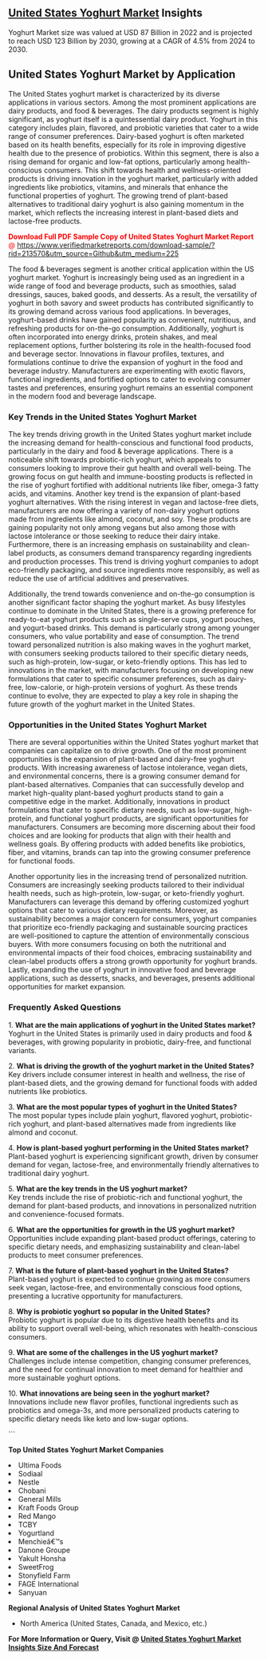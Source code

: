 <h2><a href="https://www.verifiedmarketreports.com/download-sample/?rid=213570&amp;utm_source=Github&amp;utm_medium=225" target="_blank">United States Yoghurt Market</a> Insights</h2><p>Yoghurt Market size was valued at USD 87 Billion in 2022 and is projected to reach USD 123 Billion by 2030, growing at a CAGR of 4.5% from 2024 to 2030.</p><p> <h2>United States Yoghurt Market by Application</h2> <p>The United States yoghurt market is characterized by its diverse applications in various sectors. Among the most prominent applications are dairy products, and food & beverages. The dairy products segment is highly significant, as yoghurt itself is a quintessential dairy product. Yoghurt in this category includes plain, flavored, and probiotic varieties that cater to a wide range of consumer preferences. Dairy-based yoghurt is often marketed based on its health benefits, especially for its role in improving digestive health due to the presence of probiotics. Within this segment, there is also a rising demand for organic and low-fat options, particularly among health-conscious consumers. This shift towards health and wellness-oriented products is driving innovation in the yoghurt market, particularly with added ingredients like probiotics, vitamins, and minerals that enhance the functional properties of yoghurt. The growing trend of plant-based alternatives to traditional dairy yoghurt is also gaining momentum in the market, which reflects the increasing interest in plant-based diets and lactose-free products. <p><span class=""><span style="color: #ff0000;"><strong>Download Full PDF Sample Copy of United States Yoghurt Market Report</strong> @ </span><a href="https://www.verifiedmarketreports.com/download-sample/?rid=213570&amp;utm_source=Github&amp;utm_medium=225" target="_blank">https://www.verifiedmarketreports.com/download-sample/?rid=213570&amp;utm_source=Github&amp;utm_medium=225</a></span></p></p> <p>The food & beverages segment is another critical application within the US yoghurt market. Yoghurt is increasingly being used as an ingredient in a wide range of food and beverage products, such as smoothies, salad dressings, sauces, baked goods, and desserts. As a result, the versatility of yoghurt in both savory and sweet products has contributed significantly to its growing demand across various food applications. In beverages, yoghurt-based drinks have gained popularity as convenient, nutritious, and refreshing products for on-the-go consumption. Additionally, yoghurt is often incorporated into energy drinks, protein shakes, and meal replacement options, further bolstering its role in the health-focused food and beverage sector. Innovations in flavour profiles, textures, and formulations continue to drive the expansion of yoghurt in the food and beverage industry. Manufacturers are experimenting with exotic flavors, functional ingredients, and fortified options to cater to evolving consumer tastes and preferences, ensuring yoghurt remains an essential component in the modern food and beverage landscape.</p> <h3>Key Trends in the United States Yoghurt Market</h3> <p>The key trends driving growth in the United States yoghurt market include the increasing demand for health-conscious and functional food products, particularly in the dairy and food & beverage applications. There is a noticeable shift towards probiotic-rich yoghurt, which appeals to consumers looking to improve their gut health and overall well-being. The growing focus on gut health and immune-boosting products is reflected in the rise of yoghurt fortified with additional nutrients like fiber, omega-3 fatty acids, and vitamins. Another key trend is the expansion of plant-based yoghurt alternatives. With the rising interest in vegan and lactose-free diets, manufacturers are now offering a variety of non-dairy yoghurt options made from ingredients like almond, coconut, and soy. These products are gaining popularity not only among vegans but also among those with lactose intolerance or those seeking to reduce their dairy intake. Furthermore, there is an increasing emphasis on sustainability and clean-label products, as consumers demand transparency regarding ingredients and production processes. This trend is driving yoghurt companies to adopt eco-friendly packaging, and source ingredients more responsibly, as well as reduce the use of artificial additives and preservatives.</p> <p>Additionally, the trend towards convenience and on-the-go consumption is another significant factor shaping the yoghurt market. As busy lifestyles continue to dominate in the United States, there is a growing preference for ready-to-eat yoghurt products such as single-serve cups, yogurt pouches, and yogurt-based drinks. This demand is particularly strong among younger consumers, who value portability and ease of consumption. The trend toward personalized nutrition is also making waves in the yoghurt market, with consumers seeking products tailored to their specific dietary needs, such as high-protein, low-sugar, or keto-friendly options. This has led to innovations in the market, with manufacturers focusing on developing new formulations that cater to specific consumer preferences, such as dairy-free, low-calorie, or high-protein versions of yoghurt. As these trends continue to evolve, they are expected to play a key role in shaping the future growth of the yoghurt market in the United States.</p> <h3>Opportunities in the United States Yoghurt Market</h3> <p>There are several opportunities within the United States yoghurt market that companies can capitalize on to drive growth. One of the most prominent opportunities is the expansion of plant-based and dairy-free yoghurt products. With increasing awareness of lactose intolerance, vegan diets, and environmental concerns, there is a growing consumer demand for plant-based alternatives. Companies that can successfully develop and market high-quality plant-based yoghurt products stand to gain a competitive edge in the market. Additionally, innovations in product formulations that cater to specific dietary needs, such as low-sugar, high-protein, and functional yoghurt products, are significant opportunities for manufacturers. Consumers are becoming more discerning about their food choices and are looking for products that align with their health and wellness goals. By offering products with added benefits like probiotics, fiber, and vitamins, brands can tap into the growing consumer preference for functional foods.</p> <p>Another opportunity lies in the increasing trend of personalized nutrition. Consumers are increasingly seeking products tailored to their individual health needs, such as high-protein, low-sugar, or keto-friendly yoghurt. Manufacturers can leverage this demand by offering customized yoghurt options that cater to various dietary requirements. Moreover, as sustainability becomes a major concern for consumers, yoghurt companies that prioritize eco-friendly packaging and sustainable sourcing practices are well-positioned to capture the attention of environmentally conscious buyers. With more consumers focusing on both the nutritional and environmental impacts of their food choices, embracing sustainability and clean-label products offers a strong growth opportunity for yoghurt brands. Lastly, expanding the use of yoghurt in innovative food and beverage applications, such as desserts, snacks, and beverages, presents additional opportunities for market expansion.</p> <h3>Frequently Asked Questions</h3> <p>1. <strong>What are the main applications of yoghurt in the United States market?</strong><br> Yoghurt in the United States is primarily used in dairy products and food & beverages, with growing popularity in probiotic, dairy-free, and functional variants.</p> <p>2. <strong>What is driving the growth of the yoghurt market in the United States?</strong><br> Key drivers include consumer interest in health and wellness, the rise of plant-based diets, and the growing demand for functional foods with added nutrients like probiotics.</p> <p>3. <strong>What are the most popular types of yoghurt in the United States?</strong><br> The most popular types include plain yoghurt, flavored yoghurt, probiotic-rich yoghurt, and plant-based alternatives made from ingredients like almond and coconut.</p> <p>4. <strong>How is plant-based yoghurt performing in the United States market?</strong><br> Plant-based yoghurt is experiencing significant growth, driven by consumer demand for vegan, lactose-free, and environmentally friendly alternatives to traditional dairy yoghurt.</p> <p>5. <strong>What are the key trends in the US yoghurt market?</strong><br> Key trends include the rise of probiotic-rich and functional yoghurt, the demand for plant-based products, and innovations in personalized nutrition and convenience-focused formats.</p> <p>6. <strong>What are the opportunities for growth in the US yoghurt market?</strong><br> Opportunities include expanding plant-based product offerings, catering to specific dietary needs, and emphasizing sustainability and clean-label products to meet consumer preferences.</p> <p>7. <strong>What is the future of plant-based yoghurt in the United States?</strong><br> Plant-based yoghurt is expected to continue growing as more consumers seek vegan, lactose-free, and environmentally conscious food options, presenting a lucrative opportunity for manufacturers.</p> <p>8. <strong>Why is probiotic yoghurt so popular in the United States?</strong><br> Probiotic yoghurt is popular due to its digestive health benefits and its ability to support overall well-being, which resonates with health-conscious consumers.</p> <p>9. <strong>What are some of the challenges in the US yoghurt market?</strong><br> Challenges include intense competition, changing consumer preferences, and the need for continual innovation to meet demand for healthier and more sustainable yoghurt options.</p> <p>10. <strong>What innovations are being seen in the yoghurt market?</strong><br> Innovations include new flavor profiles, functional ingredients such as probiotics and omega-3s, and more personalized products catering to specific dietary needs like keto and low-sugar options.</p> ```</p><p><strong>Top United States Yoghurt Market Companies</strong></p><div data-test-id=""><p><li>Ultima Foods</li><li> Sodiaal</li><li> Nestle</li><li> Chobani</li><li> General Mills</li><li> Kraft Foods Group</li><li> Red Mango</li><li> TCBY</li><li> Yogurtland</li><li> Menchieâ€™s</li><li> Danone Groupe</li><li> Yakult Honsha</li><li> SweetFrog</li><li> Stonyfield Farm</li><li> FAGE International</li><li> Sanyuan</li></p><div><strong>Regional Analysis of&nbsp;United States Yoghurt Market</strong></div><ul><li dir="ltr"><p dir="ltr">North America&nbsp;(United States, Canada, and Mexico, etc.)</p></li></ul><p><strong>For More Information or Query, Visit @&nbsp;</strong><strong><a href="https://www.verifiedmarketreports.com/product/yoghurt-market/?utm_source=Github&amp;utm_medium=225" target="_blank">United States Yoghurt Market Insights Size And Forecast</a></strong></p></div>
